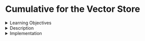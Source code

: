 # Cumulative for the Vector Store
<details><summary>Learning Objectives</summary>

# Learning Objectives for the Vector Store topic.

### Learning Objectives

After completing this module, associates should be able to:
- Store and search over unstructured data
- Store embedded data and perform vector search with vector stores
 
</details>
<details><summary>Description</summary>

# Description of the Vector Store topic.

### Vector Store

A prevalent technique for managing and searching unstructured data involves embedding it and storing the resultant embedding vectors. During a query, the unstructured query is embedded, and the embedding vectors most closely resembling the embedded query are retrieved. Vector stores, specifically designed for storing embedded data and executing vector searches, streamline this process.

An integral aspect of engaging with vector stores is generating the vector to be stored, a task typically accomplished through embeddings. Consequently, it is advisable to acquaint yourself with the interfaces of text embedding models before delving into this realm.

Numerous commendable options exist for vector stores, and for our purposes, we will utilize Chroma, an option that is both free, open-source, and operates entirely on your local machine.

</details>
<details><summary>Implementation</summary> 

# Implementation for the Vector Store topic

### Vector Store
We can use chroma vector database, running on your local machine as a library.
```command
pip install chromadb
```
To use OpenAIEmbeddings we get the OpenAI API Key.
```python
import os
import getpass

os.environ['OPENAI_API_KEY'] = getpass.getpass('OpenAI API Key:')

from langchain.document_loaders import TextLoader
from langchain.embeddings.openai import OpenAIEmbeddings
from langchain.text_splitter import CharacterTextSplitter
from langchain.vectorstores import Chroma

# Load the document, split it into chunks, embed each chunk and load it into the vector store.
raw_documents = TextLoader('../../../test_text.txt').load()
text_splitter = CharacterTextSplitter(chunk_size=900, chunk_overlap=0)
documents = text_splitter.split_documents(raw_documents)
db = Chroma.from_documents(documents, OpenAIEmbeddings())

#Similarity search
query = "What questions were asked in the text?"
docs = db.similarity_search(query)
print(docs[0].page_content)
```

Conducting a similarity search based on vectors is another viable option. With similarity_search_by_vector, you have the capability to search for documents akin to a provided embedding vector, as it accepts an embedding vector as a parameter instead of a string.
```python
embedding_vector = OpenAIEmbeddings().embed_query(query)
docs = db.similarity_search_by_vector(embedding_vector)
print(docs[0].page_content)
```
Since the query remains unchanged, we will see the same output.
</details>
